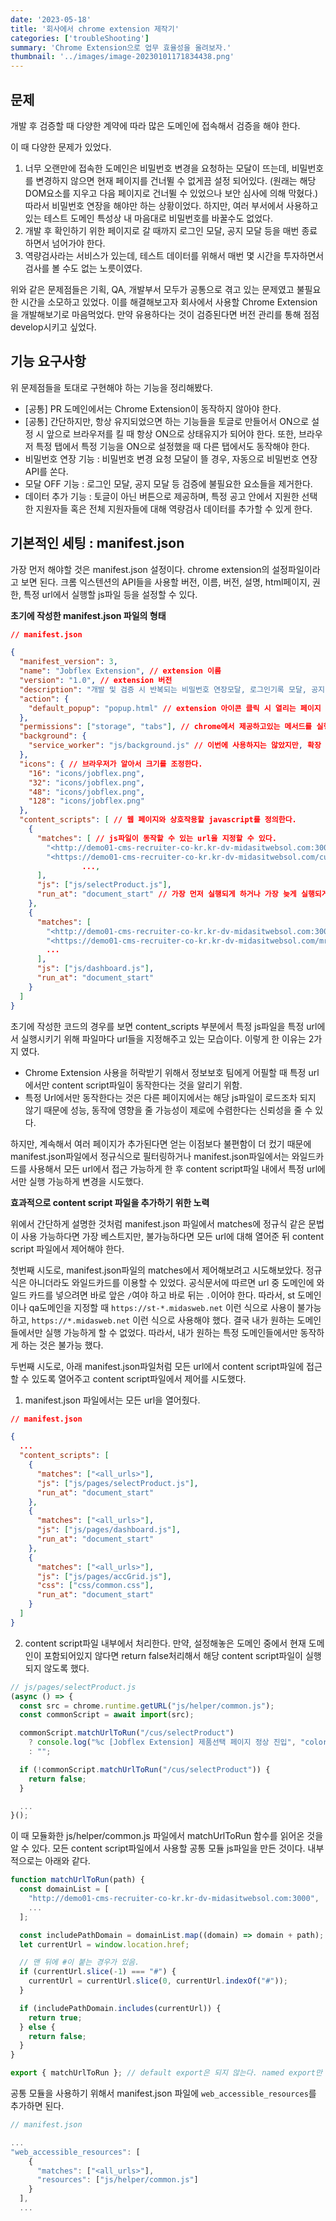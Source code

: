 ```yaml
---
date: '2023-05-18'
title: '회사에서 chrome extension 제작기'
categories: ['troubleShooting']
summary: 'Chrome Extension으로 업무 효율성을 올려보자.'
thumbnail: '../images/image-20230101171834438.png'
---
```


## 문제

개발 후 검증할 때 다양한 계약에 따라 많은 도메인에 접속해서 검증을 해야 한다.

이 때 다양한 문제가 있었다.

1. 너무 오랜만에 접속한 도메인은 비밀번호 변경을 요청하는 모달이 뜨는데, 비밀번호를 변경하지 않으면 현재 페이지를 건너뛸 수 없게끔 설정 되어있다. (원래는 해당 DOM요소를 지우고 다음 페이지로 건너뛸 수 있었으나 보안 심사에 의해 막혔다.) 따라서 비밀번호 연장을 해야만 하는 상황이었다. 하지만, 여러 부서에서 사용하고 있는 테스트 도메인 특성상 내 마음대로 비밀번호를 바꿀수도 없었다.
2. 개발 후 확인하기 위한 페이지로 갈 때까지 로그인 모달, 공지 모달 등을 매번 종료하면서 넘어가야 한다.
3. 역량검사라는 서비스가 있는데, 테스트 데이터를 위해서 매번 몇 시간을 투자하면서 검사를 볼 수도 없는 노릇이였다.

위와 같은 문제점들은 기획, QA, 개발부서 모두가 공통으로 겪고 있는 문제였고 불필요한 시간을 소모하고 있었다. 이를 해결해보고자 회사에서 사용할 Chrome Extension을 개발해보기로 마음먹었다. 만약 유용하다는 것이 검증된다면 버전 관리를 통해 점점 develop시키고 싶었다.

## 기능 요구사항

위 문제점들을 토대로 구현해야 하는 기능을 정리해봤다.

- [공통] PR 도메인에서는 Chrome Extension이 동작하지 않아야 한다.
- [공통] 간단하지만, 항상 유지되었으면 하는 기능들을 토글로 만들어서 ON으로 설정 시 앞으로 브라우저를 킬 때 항상 ON으로 상태유지가 되어야 한다. 또한, 브라우저 특정 탭에서 특정 기능을 ON으로 설정했을 때 다른 탭에서도 동작해야 한다.
- 비밀번호 연장 기능 : 비밀번호 변경 요청 모달이 뜰 경우, 자동으로 비밀번호 연장 API를 쏜다.
- 모달 OFF 기능 : 로그인 모달, 공지 모달 등 검증에 불필요한 요소들을 제거한다.
- 데이터 추가 기능 : 토글이 아닌 버튼으로 제공하며, 특정 공고 안에서 지원한 선택한 지원자들 혹은 전체 지원자들에 대해 역량검사 데이터를 추가할 수 있게 한다.

## 기본적인 세팅 : manifest.json

가장 먼저 해야할 것은 manifest.json 설정이다. chrome extension의 설정파일이라고 보면 된다. 크롬 익스텐션의 API들을 사용할 버전, 이름, 버전, 설명, html페이지, 권한, 특정 url에서 실행할 js파일 등을 설정할 수 있다.

**초기에 작성한 manifest.json 파일의 형태**

```json
// manifest.json

{
  "manifest_version": 3,
  "name": "Jobflex Extension", // extension 이름
  "version": "1.0", // extension 버전
  "description": "개발 및 검증 시 반복되는 비밀번호 연장모달, 로그인기록 모달, 공지 모달 등을 on, off할 수 있습니다.", // extension 간략 설명
  "action": {
    "default_popup": "popup.html" // extension 아이콘 클릭 시 열리는 페이지
  },
  "permissions": ["storage", "tabs"], // chrome에서 제공하고있는 메서드를 실행하기 위해 필요한 권한
  "background": {
    "service_worker": "js/background.js" // 이번에 사용하지는 않았지만, 확장 프로그램이 설치되면 항상 실행되고 있다. 웹페이지와 상호작용할 수 없고, 콘텐츠 스크립트와 통신해서 메시지 전달, 데이터 저장, API 호출 등을 한다.
  },
  "icons": { // 브라우저가 알아서 크기를 조정한다.
    "16": "icons/jobflex.png",
    "32": "icons/jobflex.png",
    "48": "icons/jobflex.png",
    "128": "icons/jobflex.png"
  },
  "content_scripts": [ // 웹 페이지와 상호작용할 javascript를 정의한다.
    {
      "matches": [ // js파일이 동작할 수 있는 url을 지정할 수 있다.
        "<http://demo01-cms-recruiter-co-kr.kr-dv-midasitwebsol.com:3000/cus/selectProduct>",
        "<https://demo01-cms-recruiter-co-kr.kr-dv-midasitwebsol.com/cus/selectProduct>",
				...,
      ],
      "js": ["js/selectProduct.js"],
      "run_at": "document_start" // 가장 먼저 실행되게 하거나 가장 늦게 실행되게 할 수 있다.
    },
    {
      "matches": [
        "<http://demo01-cms-recruiter-co-kr.kr-dv-midasitwebsol.com:3000/mrs2/manager/dashboard>",
        "<https://demo01-cms-recruiter-co-kr.kr-dv-midasitwebsol.com/mrs2/manager/dashboard>",
        ...
      ],
      "js": ["js/dashboard.js"],
      "run_at": "document_start"
    }
  ]
}
```

초기에 작성한 코드의 경우를 보면 content_scripts 부분에서 특정 js파일을 특정 url에서 실행시키기 위해 파일마다 url들을 지정해주고 있는 모습이다. 이렇게 한 이유는 2가지 였다.

- Chrome Extension 사용을 허락받기 위해서 정보보호 팀에게 어필할 때 특정 url에서만 content script파일이 동작한다는 것을 알리기 위함.
- 특정 Url에서만 동작한다는 것은 다른 페이지에서는 해당 js파일이 로드조차 되지 않기 때문에 성능, 동작에 영향을 줄 가능성이 제로에 수렴한다는 신뢰성을 줄 수 있다.

하지만, 계속해서 여러 페이지가 추가된다면 얻는 이점보다 불편함이 더 컸기 때문에 manifest.json파일에서 정규식으로 필터링하거나 manifest.json파일에서는 와일드카드를 사용해서 모든 url에서 접근 가능하게 한 후 content script파일 내에서 특정 url에서만 실행 가능하게 변경을 시도했다.

**효과적으로 content script 파일을 추가하기 위한 노력**

위에서 간단하게 설명한 것처럼 manifest.json 파일에서 matches에 정규식 같은 문법이 사용 가능하다면 가장 베스트지만, 불가능하다면 모든 url에 대해 열어준 뒤 content script 파일에서 제어해야 한다.

첫번째 시도로, manifest.json파일의 matches에서 제어해보려고 시도해보았다. 정규식은 아니더라도 와일드카드를 이용할 수 있었다. 공식문서에 따르면 url 중 도메인에 와일드 카드를 넣으려면 바로 앞은 `/`여야 하고 바로 뒤는 `.`이어야 한다. 따라서, st 도메인이나 qa도메인을 지정할 때 `https://st-*.midasweb.net` 이런 식으로 사용이 불가능하고, `https://*.midasweb.net` 이런 식으로 사용해야 했다. 결국 내가 원하는 도메인들에서만 실행 가능하게 할 수 없었다. 따라서, 내가 원하는 특정 도메인들에서만 동작하게 하는 것은 불가능 했다.

두번째 시도로, 아래 manifest.json파일처럼 모든 url에서 content script파일에 접근할 수 있도록 열어주고 content script파일에서 제어를 시도했다.

1. manifest.json 파일에서는 모든 url을 열어줬다.

```json
// manifest.json

{
  ...
  "content_scripts": [
    {
      "matches": ["<all_urls>"],
      "js": ["js/pages/selectProduct.js"],
      "run_at": "document_start"
    },
    {
      "matches": ["<all_urls>"],
      "js": ["js/pages/dashboard.js"],
      "run_at": "document_start"
    },
    {
      "matches": ["<all_urls>"],
      "js": ["js/pages/accGrid.js"],
      "css": ["css/common.css"],
      "run_at": "document_start"
    }
  ]
}
```

2. content script파일 내부에서 처리한다. 만약, 설정해놓은 도메인 중에서 현재 도메인이 포함되어있지 않다면 return false처리해서 해당 content script파일이 실행되지 않도록 했다.

```js
// js/pages/selectProduct.js
(async () => {
  const src = chrome.runtime.getURL("js/helper/common.js");
  const commonScript = await import(src);

  commonScript.matchUrlToRun("/cus/selectProduct")
    ? console.log("%c [Jobflex Extension] 제품선택 페이지 정상 진입", "color: white; background: #00C17C; padding: 10px;")
    : "";

  if (!commonScript.matchUrlToRun("/cus/selectProduct")) {
    return false;
  }

  ...
}();
```

이 때 모듈화한 js/helper/common.js 파일에서 matchUrlToRun 함수를 읽어온 것을 알 수 있다. 모든 content script파일에서 사용할 공통 모듈 js파일을 만든 것이다. 내부적으로는 아래와 같다.

```js
function matchUrlToRun(path) {
  const domainList = [
    "http://demo01-cms-recruiter-co-kr.kr-dv-midasitwebsol.com:3000",
    ...
  ];

  const includePathDomain = domainList.map((domain) => domain + path);
  let currentUrl = window.location.href;

  // 맨 뒤에 #이 붙는 경우가 있음.
  if (currentUrl.slice(-1) === "#") {
    currentUrl = currentUrl.slice(0, currentUrl.indexOf("#"));
  }

  if (includePathDomain.includes(currentUrl)) {
    return true;
  } else {
    return false;
  }
}

export { matchUrlToRun }; // default export은 되지 않는다. named export만 된다.
```

공통 모듈을 사용하기 위해서 manifest.json 파일에 `web_accessible_resources`를 추가하면 된다.

```js
// manifest.json

...
"web_accessible_resources": [
    {
      "matches": ["<all_urls>"],
      "resources": ["js/helper/common.js"]
    }
  ],
  ...
```
